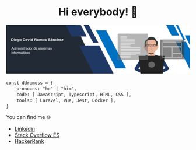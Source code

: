 <h1 align='center'> Hi everybody! 👻</h1>

![Banner, Diego Ramos](banner.png)

```
const ddramoss = {
    pronouns: "he" | "him",
    code: [ Javascript, Typescript, HTML, CSS ],
    tools: [ Laravel, Vue, Jest, Docker ],
}
```

You can find me 🌐
- [Linkedin](https://www.linkedin.com/in/ddramoss/)
- [Stack Overflow ES](https://es.stackoverflow.com/users/184412/diego-ramos)
- [HackerRank](https://www.hackerrank.com/dieqo_ramos)